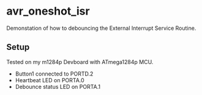 # avr_oneshot_isr
Demonstation of how to debouncing the 
External Interrupt Service Routine.

## Setup
Tested on my m1284p Devboard with ATmega1284p MCU.

* Button1 connected to PORTD.2
* Heartbeat LED on PORTA.0
* Debounce status LED on PORTA.1


 